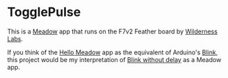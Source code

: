 # TogglePulse
This is a [Meadow](http://developer.wildernesslabs.co/Meadow/) app that runs on the F7v2 Feather board by [Wilderness Labs](https://www.wildernesslabs.co/).

If you think of the [Hello Meadow](http://developer.wildernesslabs.co/Meadow/Getting_Started/Hello_World/) app as the equivalent of Arduino's [Blink](https://docs.arduino.cc/built-in-examples/basics/Blink), this project would be my interpretation of [Blink without delay](https://docs.arduino.cc/built-in-examples/digital/BlinkWithoutDelay) as a Meadow app.

